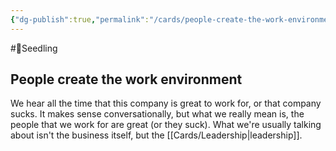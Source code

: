 ```yaml
---
{"dg-publish":true,"permalink":"/cards/people-create-the-work-environment/"}
---
```


#🌱Seedling 

## People create the work environment

We hear all the time that this company is great to work for, or that company sucks. It makes sense conversationally, but what we really mean is, the people that we work for are great (or they suck). What we're usually talking about isn't the business itself, but the [[Cards/Leadership\|leadership]].